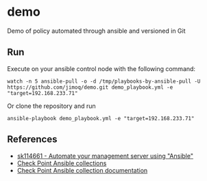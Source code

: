 # demo
Demo of policy automated through ansible and versioned in Git

## Run
Execute on your ansible control node with the following command:

```watch -n 5 ansible-pull -o -d /tmp/playbooks-by-ansible-pull -U https://github.com/jimoq/demo.git demo_playbook.yml -e "target=192.168.233.71"```

Or clone the repository and run

```ansible-playbook demo_playbook.yml -e "target=192.168.233.71"```

## References
* [sk114661 - Automate your management server using "Ansible"](https://supportcenter.checkpoint.com/supportcenter/portal?eventSubmit_doGoviewsolutiondetails=&solutionid=sk114661?tocpath=Posture%20Management%7CThe%20CloudGuard%20Dome9%20GSL%20Language%7C_____0)
* [Check Point Ansible collections](https://galaxy.ansible.com/check_point)
* [Check Point Ansible collection documentation](https://docs.ansible.com/ansible/latest/collections/check_point/mgmt/index.html#plugins-in-check-point-mgmt)

